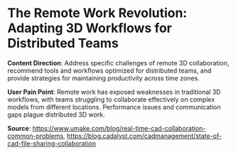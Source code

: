 # The Remote Work Revolution: Adapting 3D Workflows for Distributed Teams

**Content Direction**: Address specific challenges of remote 3D collaboration, recommend tools and workflows optimized for distributed teams, and provide strategies for maintaining productivity across time zones.

**User Pain Point**: Remote work has exposed weaknesses in traditional 3D workflows, with teams struggling to collaborate effectively on complex models from different locations. Performance issues and communication gaps plague distributed 3D work.

**Source**: https://www.umake.com/blog/real-time-cad-collaboration-common-problems, https://blog.cadalyst.com/cadmanagement/state-of-cad-file-sharing-collaboration
